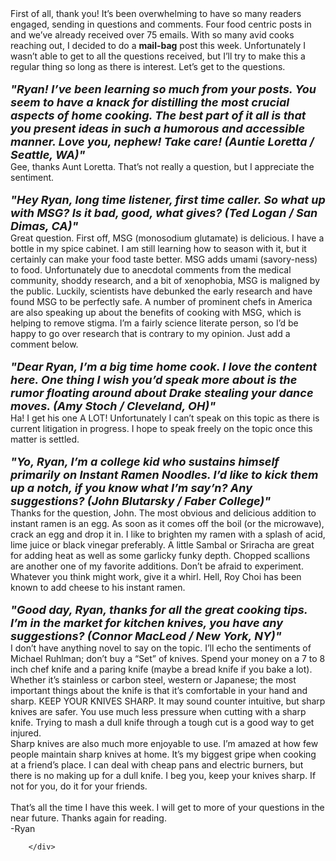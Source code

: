---
---
<div class="blog-content">
				<div class="paragraph" style="text-align:left;">First of all, thank you! It&rsquo;s been overwhelming to have so many readers engaged, sending in questions and comments. Four food centric posts in and we&rsquo;ve already received over 75 emails. With so many avid cooks reaching out, I decided to do a <strong>mail-bag</strong> post this week. Unfortunately I wasn&rsquo;t able to get to all the questions received, but I&rsquo;ll try to make this a regular thing so long as there is interest. Let&rsquo;s get to the questions.<br />&nbsp;<br /><em><font size="4"><strong>"Ryan! I&rsquo;ve been learning so much from your posts. You seem to have a knack for distilling the most crucial aspects of home cooking. The best part of it all is that you present ideas in such a humorous and accessible manner. Love you, nephew! Take care! (Auntie Loretta / Seattle, WA)"</strong></font></em><br />Gee, thanks Aunt Loretta. That&rsquo;s not really a question, but I appreciate the sentiment.<br />&nbsp;<br /><em><strong><font size="4">"Hey Ryan, long time listener, first time caller. So what up with MSG? Is it bad, good, what gives? (Ted Logan / San Dimas, CA)"</font></strong></em><br />Great question. First off, MSG (monosodium glutamate) is delicious. I have a bottle in my spice cabinet. I am still learning how to season with it, but it certainly can make your food taste better. MSG adds umami (savory-ness) to food. Unfortunately due to anecdotal comments from the medical community, shoddy research, and a bit of xenophobia, MSG is maligned by the public. Luckily, scientists have debunked the early research and have found MSG to be perfectly safe. A number of prominent chefs in America are also speaking up about the benefits of cooking with MSG, which is helping to remove stigma. I&rsquo;m a fairly science literate person, so I&rsquo;d be happy to go over research that is contrary to my opinion. Just add a comment below.<br />&nbsp;<br /><em><strong><font size="4">"Dear Ryan, I&rsquo;m a big time home cook. I love the content here. One thing I wish you&rsquo;d speak more about is the rumor floating around about Drake stealing your dance moves. (Amy Stoch / Cleveland, OH)"</font></strong></em><br />Ha! I get his one A LOT! Unfortunately I can&rsquo;t speak on this topic as there is current litigation in progress. I hope to speak freely on the topic once this matter is settled.<br />&nbsp;<br /><em><strong><font size="4">"Yo, Ryan, I&rsquo;m a college kid who sustains himself primarily on Instant Ramen Noodles. I&rsquo;d like to kick them up a notch, if you know what I&rsquo;m say&rsquo;n? Any suggestions? (John Blutarsky / Faber College)"</font></strong></em><br />Thanks for the question, John. The most obvious and delicious addition to instant ramen is an egg. As soon as it comes off the boil (or the microwave), crack an egg and drop it in. I like to brighten my ramen with a splash of acid, lime juice or black vinegar preferably. A little Sambal or Sriracha are great for adding heat as well as some garlicky funky depth. Chopped scallions are another one of my favorite additions. Don&rsquo;t be afraid to experiment.&nbsp; Whatever you think might work, give it a whirl. Hell, Roy Choi has been known to add cheese to his instant ramen.<br />&nbsp;<br /><em><strong><font size="4">"Good day, Ryan, thanks for all the great cooking tips. I&rsquo;m in the market for kitchen knives, you have any suggestions? (Connor MacLeod / New York, NY)"</font></strong></em><br />I don&rsquo;t have anything novel to say on the topic. I&rsquo;ll echo the sentiments of Michael Ruhlman; don&rsquo;t buy a &ldquo;Set&rdquo; of knives. Spend your money on a 7 to 8 inch chef knife and a paring knife (maybe a bread knife if you bake a lot). Whether it&rsquo;s stainless or carbon steel, western or Japanese; the most important things about the knife is that it&rsquo;s comfortable in your hand and sharp. KEEP YOUR KNIVES SHARP. It may sound counter intuitive, but sharp knives are safer. You use much less pressure when cutting with a sharp knife. Trying to mash a dull knife through a tough cut is a good way to get injured.<br />Sharp knives are also much more enjoyable to use. I&rsquo;m amazed at how few people maintain sharp knives at home. It&rsquo;s my biggest gripe when cooking at a friend&rsquo;s place. I can deal with cheap pans and electric burners, but there is no making up for a dull knife. I beg you, keep your knives sharp. If not for you, do it for your friends.<br />&nbsp;<br />That&rsquo;s all the time I have this week. I will get to more of your questions in the near future. Thanks again for reading.<br />-Ryan</div>

		</div>
